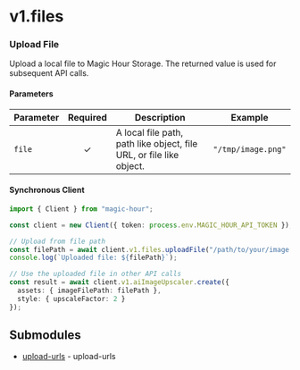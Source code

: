 # v1.files

<!-- CUSTOM DOCS START -->

### Upload File <a name="upload-file"></a>

Upload a local file to Magic Hour Storage. The returned value is used for subsequent API calls.

#### Parameters

| Parameter | Required | Description                                                         | Example            |
| --------- | :------: | ------------------------------------------------------------------- | ------------------ |
| `file`    |    ✓     | A local file path, path like object, file URL, or file like object. | `"/tmp/image.png"` |

#### Synchronous Client


```typescript
import { Client } from "magic-hour";

const client = new Client({ token: process.env.MAGIC_HOUR_API_TOKEN });

// Upload from file path
const filePath = await client.v1.files.uploadFile("/path/to/your/image.jpg");
console.log(`Uploaded file: ${filePath}`);

// Use the uploaded file in other API calls
const result = await client.v1.aiImageUpscaler.create({
  assets: { imageFilePath: filePath },
  style: { upscaleFactor: 2 }
});
```

<!-- CUSTOM DOCS END -->

## Submodules
- [upload-urls](upload-urls/README.md) - upload-urls

